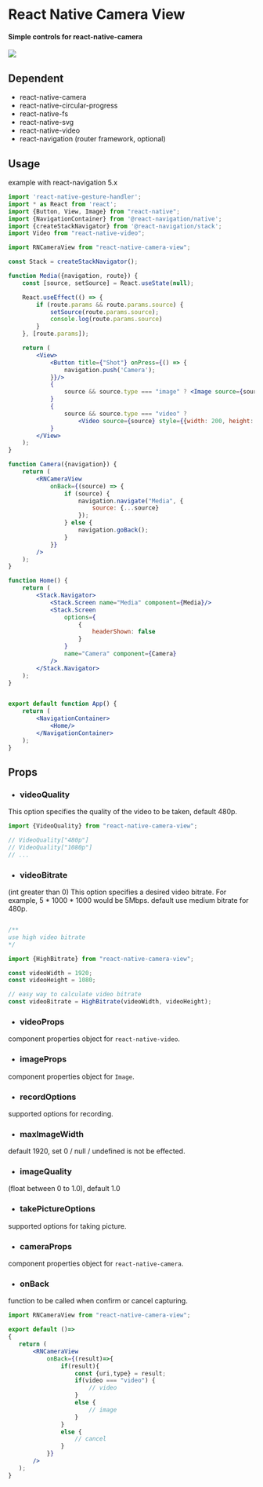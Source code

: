 # React Native Camera View

#### Simple controls for react-native-camera

![](./screenshot.png)

## Dependent

+ react-native-camera
+ react-native-circular-progress
+ react-native-fs
+ react-native-svg
+ react-native-video
+ react-navigation (router framework, optional)

## Usage
example with react-navigation 5.x
```jsx
import 'react-native-gesture-handler';
import * as React from 'react';
import {Button, View, Image} from "react-native";
import {NavigationContainer} from '@react-navigation/native';
import {createStackNavigator} from '@react-navigation/stack';
import Video from "react-native-video";

import RNCameraView from "react-native-camera-view";

const Stack = createStackNavigator();

function Media({navigation, route}) {
    const [source, setSource] = React.useState(null);

    React.useEffect(() => {
        if (route.params && route.params.source) {
            setSource(route.params.source);
            console.log(route.params.source)
        }
    }, [route.params]);

    return (
        <View>
            <Button title={"Shot"} onPress={() => {
                navigation.push('Camera');
            }}/>
            {
                source && source.type === "image" ? <Image source={source} style={{width: 200, height: 200}}/> : null
            }
            {
                source && source.type === "video" ?
                    <Video source={source} style={{width: 200, height: 200}} controls/> : null
            }
        </View>
    );
}

function Camera({navigation}) {
    return (
        <RNCameraView
            onBack={(source) => {
                if (source) {
                    navigation.navigate("Media", {
                        source: {...source}
                    });
                } else {
                    navigation.goBack();
                }
            }}
        />
    );
}

function Home() {
    return (
        <Stack.Navigator>
            <Stack.Screen name="Media" component={Media}/>
            <Stack.Screen
                options={
                    {
                        headerShown: false
                    }
                }
                name="Camera" component={Camera}
            />
        </Stack.Navigator>
    );
}


export default function App() {
    return (
        <NavigationContainer>
            <Home/>
        </NavigationContainer>
    );
}
```

## Props

+ ### videoQuality
  
This option specifies the quality of the video to be taken, default 480p.
```jsx
import {VideoQuality} from "react-native-camera-view";

// VideoQuality["480p"]
// VideoQuality["1080p"]
// ...
```


+ ### videoBitrate

 (int greater than 0) This option specifies a desired video bitrate. For example, 5 * 1000 * 1000 would be 5Mbps.
 default use medium bitrate for 480p.
```jsx

/**
use high video bitrate
*/

import {HighBitrate} from "react-native-camera-view";

const videoWidth = 1920;
const videoHeight = 1080;

// easy way to calculate video bitrate
const videoBitrate = HighBitrate(videoWidth, videoHeight);
```

 + ### videoProps
 component properties object for `react-native-video`.
 
 + ### imageProps
 component properties object for `Image`.
 
 + ### recordOptions
 supported options for recording.

 + ### maxImageWidth
 default 1920, set 0 / null / undefined is not be effected.
 
+ ### imageQuality
 (float between 0 to 1.0), default 1.0

+ ### takePictureOptions
 supported options for taking picture.

+ ### cameraProps
 component properties object for `react-native-camera`.
 
+ ### onBack
 function to be called when confirm or cancel capturing.
 ```jsx
import RNCameraView from "react-native-camera-view";

export default ()=>
{
    return (
        <RNCameraView 
            onBack={(result)=>{
                if(result){
                    const {uri,type} = result;
                    if(video === "video") {
                        // video
                    }
                    else {
                        // image
                    }
                }
                else {
                    // cancel
                }   
            }}
        />
    );
}
```
